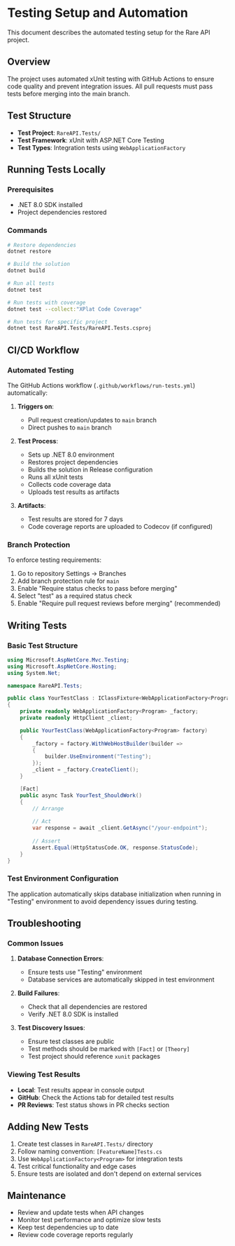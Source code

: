 # Testing Setup and Automation

This document describes the automated testing setup for the Rare API project.

## Overview

The project uses automated xUnit testing with GitHub Actions to ensure code quality and prevent integration issues. All pull requests must pass tests before merging into the main branch.

## Test Structure

- **Test Project**: `RareAPI.Tests/` 
- **Test Framework**: xUnit with ASP.NET Core Testing
- **Test Types**: Integration tests using `WebApplicationFactory`

## Running Tests Locally

### Prerequisites
- .NET 8.0 SDK installed
- Project dependencies restored

### Commands

```bash
# Restore dependencies
dotnet restore

# Build the solution
dotnet build

# Run all tests
dotnet test

# Run tests with coverage
dotnet test --collect:"XPlat Code Coverage"

# Run tests for specific project
dotnet test RareAPI.Tests/RareAPI.Tests.csproj
```

## CI/CD Workflow

### Automated Testing
The GitHub Actions workflow (`.github/workflows/run-tests.yml`) automatically:

1. **Triggers on**:
   - Pull request creation/updates to `main` branch
   - Direct pushes to `main` branch

2. **Test Process**:
   - Sets up .NET 8.0 environment
   - Restores project dependencies
   - Builds the solution in Release configuration
   - Runs all xUnit tests
   - Collects code coverage data
   - Uploads test results as artifacts

3. **Artifacts**:
   - Test results are stored for 7 days
   - Code coverage reports are uploaded to Codecov (if configured)

### Branch Protection

To enforce testing requirements:

1. Go to repository Settings → Branches
2. Add branch protection rule for `main`
3. Enable "Require status checks to pass before merging"
4. Select "test" as a required status check
5. Enable "Require pull request reviews before merging" (recommended)

## Writing Tests

### Basic Test Structure

```csharp
using Microsoft.AspNetCore.Mvc.Testing;
using Microsoft.AspNetCore.Hosting;
using System.Net;

namespace RareAPI.Tests;

public class YourTestClass : IClassFixture<WebApplicationFactory<Program>>
{
    private readonly WebApplicationFactory<Program> _factory;
    private readonly HttpClient _client;

    public YourTestClass(WebApplicationFactory<Program> factory)
    {
        _factory = factory.WithWebHostBuilder(builder =>
        {
            builder.UseEnvironment("Testing");
        });
        _client = _factory.CreateClient();
    }

    [Fact]
    public async Task YourTest_ShouldWork()
    {
        // Arrange
        
        // Act
        var response = await _client.GetAsync("/your-endpoint");
        
        // Assert
        Assert.Equal(HttpStatusCode.OK, response.StatusCode);
    }
}
```

### Test Environment Configuration

The application automatically skips database initialization when running in "Testing" environment to avoid dependency issues during testing.

## Troubleshooting

### Common Issues

1. **Database Connection Errors**: 
   - Ensure tests use "Testing" environment
   - Database services are automatically skipped in test environment

2. **Build Failures**:
   - Check that all dependencies are restored
   - Verify .NET 8.0 SDK is installed

3. **Test Discovery Issues**:
   - Ensure test classes are public
   - Test methods should be marked with `[Fact]` or `[Theory]`
   - Test project should reference `xunit` packages

### Viewing Test Results

- **Local**: Test results appear in console output
- **GitHub**: Check the Actions tab for detailed test results
- **PR Reviews**: Test status shows in PR checks section

## Adding New Tests

1. Create test classes in `RareAPI.Tests/` directory
2. Follow naming convention: `[FeatureName]Tests.cs`
3. Use `WebApplicationFactory<Program>` for integration tests
4. Test critical functionality and edge cases
5. Ensure tests are isolated and don't depend on external services

## Maintenance

- Review and update tests when API changes
- Monitor test performance and optimize slow tests
- Keep test dependencies up to date
- Review code coverage reports regularly